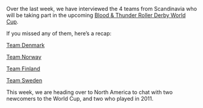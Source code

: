<html><body><p>Over the last week, we have interviewed the 4 teams from Scandinavia who will be taking part in the upcoming <a href="http://rollerderbyworldcup.com">Blood &amp; Thunder Roller Derby World Cup</a>.

If you missed any of them, here’s a recap:

<a title="World Cup Interview: Team Denmark" href="http://www.scottishrollerderbyblog.com/2014/10/22/world-cup-interview-team-denmark/">Team Denmark</a>

<a title="World Cup Interview: Team Norway" href="http://www.scottishrollerderbyblog.com/2014/10/21/world-cup-interview-team-norway/">Team Norway</a>

<a title="World Cup Interview: Team Finland" href="http://www.scottishrollerderbyblog.com/2014/10/23/world-cup-interview-team-finland/">Team Finland</a>

<a title="World Cup Interview: Team Sweden" href="http://www.scottishrollerderbyblog.com/2014/10/24/world-cup-interview-team-sweden/">Team Sweden</a>

This week, we are heading over to North America to chat with two newcomers to the World Cup, and two who played in 2011.</p></body></html>
